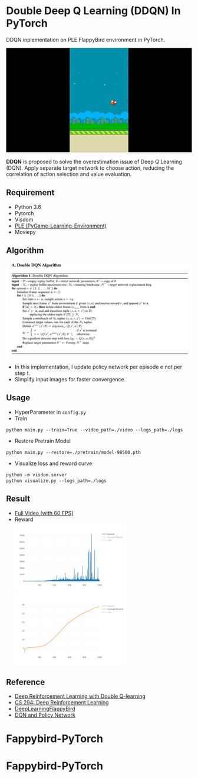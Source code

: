 # Double Deep Q Learning (DDQN) In PyTorch
DDQN inplementation on PLE FlappyBird environment in PyTorch.  
  
<img src='./assets/DDQN.gif'>  
  
**DDQN** is proposed to solve the overestimation issue of Deep Q Learning (DQN). Apply separate target network to choose action, reducing the correlation of action selection and value evaluation. 

## Requirement
* Python 3.6
* Pytorch
* Visdom
* [PLE (PyGame-Learning-Environment)](https://github.com/ntasfi/PyGame-Learning-Environment) 
* Moviepy

## Algorithm
<img src='./assets/DDQN-algo.png' width=600>
  
* In this implementation, I update policy network per episode e not per step t.
* Simplify input images for faster convergence.

   
## Usage
* HyperParameter in `config.py`
* Train 
 ```
 python main.py --train=True --video_path=./video --logs_path=./logs 
 ```
* Restore Pretrain Model
 ```
 python main.py --restore=./pretrain/model-98500.pth  
 ```
* Visualize loss and reward curve
```
python -m visdom.server
python visualize.py --logs_path=./logs
```
 
## Result 
* [Full Video (with 60 FPS)](https://www.youtube.com/watch?v=GCHTadB22P8&feature=youtu.be)
* Reward  
<img src='./assets/reward.png' width=300><img src='./assets/avg_reward.png' width=300>
  
## Reference
* [Deep Reinforcement Learning with Double Q-learning](https://arxiv.org/abs/1509.06461)
* [CS 294: Deep Reinforcement Learning](http://rll.berkeley.edu/deeprlcourse/)
* [DeepLearningFlappyBird](https://github.com/yenchenlin/DeepLearningFlappyBird)
* [DQN and Policy Network](https://nthu-datalab.github.io/ml/labs/17_DQN_Policy_Network/17-DQN_&_Policy_Network.html)  
# Fappybird-PyTorch
# Fappybird-PyTorch
